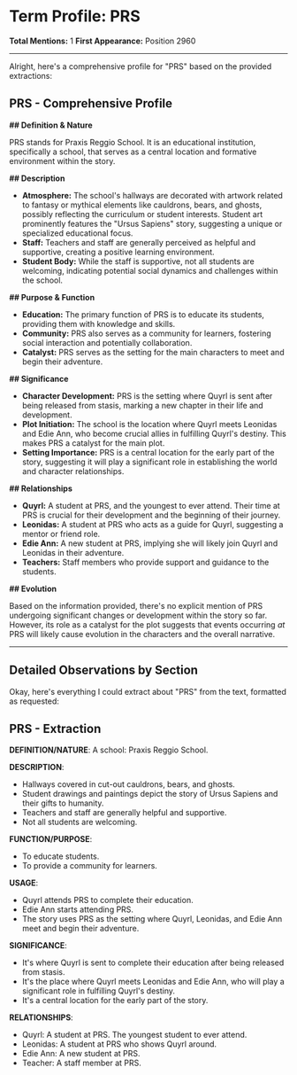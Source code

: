 # Term Profile: PRS

**Total Mentions:** 1
**First Appearance:** Position 2960

---

Alright, here's a comprehensive profile for "PRS" based on the provided extractions:

## PRS - Comprehensive Profile

**## Definition & Nature**

PRS stands for Praxis Reggio School. It is an educational institution, specifically a school, that serves as a central location and formative environment within the story.

**## Description**

*   **Atmosphere:** The school's hallways are decorated with artwork related to fantasy or mythical elements like cauldrons, bears, and ghosts, possibly reflecting the curriculum or student interests. Student art prominently features the "Ursus Sapiens" story, suggesting a unique or specialized educational focus.
*   **Staff:** Teachers and staff are generally perceived as helpful and supportive, creating a positive learning environment.
*   **Student Body:** While the staff is supportive, not all students are welcoming, indicating potential social dynamics and challenges within the school.

**## Purpose & Function**

*   **Education:** The primary function of PRS is to educate its students, providing them with knowledge and skills.
*   **Community:** PRS also serves as a community for learners, fostering social interaction and potentially collaboration.
*   **Catalyst:** PRS serves as the setting for the main characters to meet and begin their adventure.

**## Significance**

*   **Character Development:** PRS is the setting where Quyrl is sent after being released from stasis, marking a new chapter in their life and development.
*   **Plot Initiation:** The school is the location where Quyrl meets Leonidas and Edie Ann, who become crucial allies in fulfilling Quyrl's destiny. This makes PRS a catalyst for the main plot.
*   **Setting Importance:** PRS is a central location for the early part of the story, suggesting it will play a significant role in establishing the world and character relationships.

**## Relationships**

*   **Quyrl:** A student at PRS, and the youngest to ever attend. Their time at PRS is crucial for their development and the beginning of their journey.
*   **Leonidas:** A student at PRS who acts as a guide for Quyrl, suggesting a mentor or friend role.
*   **Edie Ann:** A new student at PRS, implying she will likely join Quyrl and Leonidas in their adventure.
*   **Teachers:** Staff members who provide support and guidance to the students.

**## Evolution**

Based on the information provided, there's no explicit mention of PRS undergoing significant changes or development within the story so far. However, its role as a catalyst for the plot suggests that events occurring *at* PRS will likely cause evolution in the characters and the overall narrative.

---

## Detailed Observations by Section

Okay, here's everything I could extract about "PRS" from the text, formatted as requested:

## PRS - Extraction

**DEFINITION/NATURE**: A school: Praxis Reggio School.

**DESCRIPTION**:
*   Hallways covered in cut-out cauldrons, bears, and ghosts.
*   Student drawings and paintings depict the story of Ursus Sapiens and their gifts to humanity.
*   Teachers and staff are generally helpful and supportive.
*   Not all students are welcoming.

**FUNCTION/PURPOSE**:
*   To educate students.
*   To provide a community for learners.

**USAGE**:
*   Quyrl attends PRS to complete their education.
*   Edie Ann starts attending PRS.
*   The story uses PRS as the setting where Quyrl, Leonidas, and Edie Ann meet and begin their adventure.

**SIGNIFICANCE**:
*   It's where Quyrl is sent to complete their education after being released from stasis.
*   It's the place where Quyrl meets Leonidas and Edie Ann, who will play a significant role in fulfilling Quyrl's destiny.
*   It's a central location for the early part of the story.

**RELATIONSHIPS**:
*   Quyrl: A student at PRS. The youngest student to ever attend.
*   Leonidas: A student at PRS who shows Quyrl around.
*   Edie Ann: A new student at PRS.
*   Teacher: A staff member at PRS.

